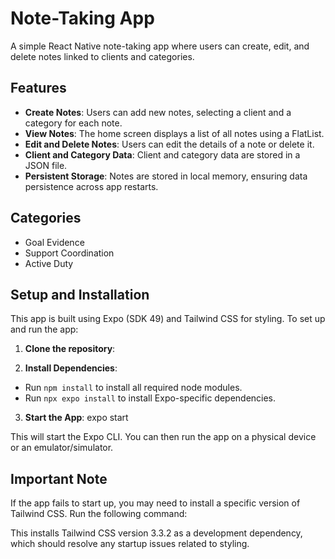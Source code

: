 # Note-Taking App

A simple React Native note-taking app where users can create, edit, and delete notes linked to clients and categories.

## Features

- **Create Notes**: Users can add new notes, selecting a client and a category for each note.
- **View Notes**: The home screen displays a list of all notes using a FlatList.
- **Edit and Delete Notes**: Users can edit the details of a note or delete it.
- **Client and Category Data**: Client and category data are stored in a JSON file.
- **Persistent Storage**: Notes are stored in local memory, ensuring data persistence across app restarts.

## Categories

- Goal Evidence
- Support Coordination
- Active Duty

## Setup and Installation

This app is built using Expo (SDK 49) and Tailwind CSS for styling. To set up and run the app:

1. **Clone the repository**:

2. **Install Dependencies**:
- Run `npm install` to install all required node modules.
- Run `npx expo install` to install Expo-specific dependencies.

3. **Start the App**:
expo start


This will start the Expo CLI. You can then run the app on a physical device or an emulator/simulator.

## Important Note

If the app fails to start up, you may need to install a specific version of Tailwind CSS. Run the following command:


This installs Tailwind CSS version 3.3.2 as a development dependency, which should resolve any startup issues related to styling.

